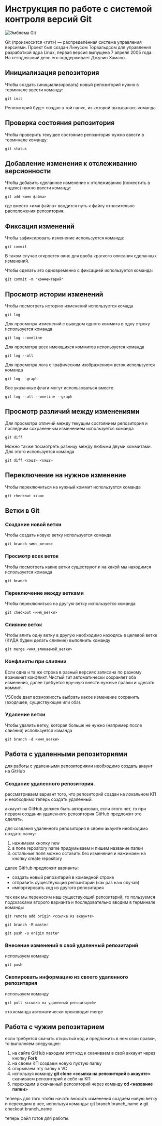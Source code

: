 # **Инструкция по работе с системой контроля версий Git**

![Эмблема Git](git.jpg)

Git (произносится «гит») — распределённая система управления версиями. Проект был создан Линусом Торвальдсом для управления разработкой ядра Linux, первая версия выпущена 7 апреля 2005 года. На сегодняшний день его поддерживает Джунио Хамано.

## Инициализация репозитория

Чтобы создать (инициализировать) новый репозиторий нужно в терминале ввести команду:

    git init

Репозиторий будет создан в той папке, из которой вызывалась команда

## Проверка состояния репозитория

Чтобы проверить текущее состояние репозитория нужно ввести в терминале команду:

    git status

## Добавление изменения к отслеживанию версионности

Чтобы добавить сделанное изменение к отслеживанию (поместить в индекс) нужно ввести команду:

    git add <имя файла>

где вместо <имя файла> вводится путь к файлу относительно расположения репозитория.

## Фиксация изменений

Чтобы зафиксировать изменение используется команда:

    git commit

В таком случае откроется окно для ввоба краткого описания сделанных изменений.

Чтобы сделать это одновременно с фиксацией используется команда:

    git commit -m "комментарий"

## Просмотр истории изменений

Чтобы посмотреть историю изменений используется комада

    git log

Для просмотра изменений с выводом одного коммита в одну строку используется команда

    git log --oneline

Для просмотра всех имеющихся коммитов используется команда

    git log --all

Для просмотра лога с графическим изображением веток используется команда

    git log --graph

Все указанные флаги могут использоваться вместе:

    git log --all --oneline --graph

## Просмотр различий между изменениями

Для просмотра отличий между текущим состоянием репозитория и последним сохраненным изменением используется команда

    git diff

Можно также посмотреть разницу между любыми двуми коммитами. Для этого используется команда

    git diff <хэш1> <хэш2>

## Переключение на нужное изменение

Чтобы переключиться на нужный коммит используется команда

    git checkout <хэш>

## Ветки в Git

### Создание новой ветки

Чтобы создать новую ветку используется команда

    git branch <имя_ветки>

### Просмотр всех веток

Чтобы посмотреть какие ветки существуют и на какой мы находимся используется команда

    git branch

### Переключение между ветками

Чтобы переключиться на другую ветку используется команда

    git checkout <имя_ветки>

### Слияние веток

Чтобы влить одну ветку в другую необходимо находясь в целевой ветке (КУДА будем делать слияние) выполнить команду

    git merge <имя_вливаемой_ветки>

### Конфликты при слиянии

Если одна и та же строка в разный версиях записана по разному возникнет конфликт.
Чистый гит автоматически сохраняет оба изменения, далее требуется вручную внести нужные правки и сделать коммит.

VSСode дает возможность выбрать какое изменение сохранить (входящее, существующее или оба).

### Удаление ветки

Чтобы удалить ветку, которая больше не нужно (например после слияния) используется команда

    git branch -d <имя_ветки>

## Работа с удаленными репозиториями

для работы с удаленными репозиториями необходимо 
создать акаунт на GitHub

### Создание удаленного репозитория.
рассматриваем вариант того, что репозиторий создан
на локальном КП и необходимо теперь создать удаленный.

аккаунт на GitHub должен быть авторизован, если этого нет, то 
при первом создании удаленного репозитория GitHub
предложит это сделать.

для создания удаленного репозитория в своем акаунте 
необходимо создать папку:

1. нажимаем кнопку new
2. в поле repository name придумываем и пишем 
название папки
3. остальные поля можно оставить без изменения 
и нажимаем на кнопку create repository

далее GitHub предложит варианты:

* создать новый репозитарий в командной строке 
* отправить существующий репозитарий (как раз наш случай)
* импортировать код из другого репозитария

так как мы переносим наш существующий репозитарий,
то пользуемся подсказками второго варианта и 
последовательно вводим в терминале команды

    git remote add origin <ссылка из акаунта>

    git branch -M master

    git push -u origin master

### Внесение изменений в свой удаленный репозитарий

используем команду 

    git push 

### Скопировать информацию из своего удаленного репозитария 

используем команду 

    git pull <ссылка на удаленный репозитарий>

эта команда автоматически производит merge


## Работа с чужим репозитарием 

если требуется скачать открытый код и предложить в нем 
свои правки, то выполняем следующее:

1. на сайте GitHub находим этот код и скачиваем в свой аккаунт через кнопку **Fork**
2. на своем КП создаем новую пустую папку
3. открываем эту папку в VC
4. используя команду **git clone <ссылка на репозиторий в акаунте>** скачиваем репозиторий к себе на КП 
5. переходим в скачанный репозиторий через команду 
**cd <название папки>**

тепеерь для того чтобы начать вносить изменения создаем новую ветку и переходим в нее, используя 
команды: git branch branch_name и git checkout branch_name

теперь файл готов для работы.


